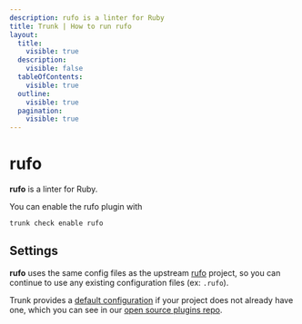 ```yaml
---
description: rufo is a linter for Ruby
title: Trunk | How to run rufo
layout:
  title:
    visible: true
  description:
    visible: false
  tableOfContents:
    visible: true
  outline:
    visible: true
  pagination:
    visible: true
---
```


# rufo

**rufo** is a linter for Ruby.

You can enable the rufo plugin with

```shell
trunk check enable rufo
```

## Settings


**rufo** uses the same config files as the
upstream [rufo](https://github.com/ruby-formatter/rufo#readme) project, so you can continue to use any
existing configuration files (ex: `.rufo`).
    

Trunk provides a [default configuration](https://github.com/trunk-io/plugins/tree/main/linters/rufo) if your project does not already have one,
which you can see in our [open source plugins repo](https://github.com/trunk-io/plugins/tree/main).
